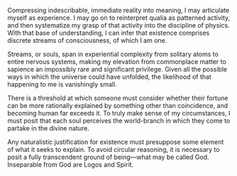 Compressing indescribable, immediate reality into meaning, I may articulate myself as experience. I may go on to reinterpret qualia as patterned activity, and then systematize my grasp of that activity into the discipline of physics. With that base of understanding, I can infer that existence comprises discrete streams of consciousness, of which I am one.

Streams, or souls, span in experiential complexity from solitary atoms to entire nervous systems, making my elevation from commonplace matter to sapience an impossibly rare and significant privilege. Given all the possible ways in which the universe could have unfolded, the likelihood of that happening to me is vanishingly small.

There is a threshold at which someone must consider whether their fortune can be more rationally explained by something other than coincidence, and becoming human far exceeds it. To truly make sense of my circumstances, I must posit that each soul perceives the world-branch in which they come to partake in the divine nature.

Any naturalistic justification for existence must presuppose some element of what it seeks to explain. To avoid circular reasoning, it is necessary to posit a fully transcendent ground of being—what may be called God. Inseparable from God are Logos and Spirit.

